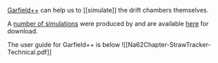 [Garfield++](https://gitlab.cern.ch/garfield/garfieldpp) can help us to [[simulate]] the drift chambers themselves.

A [number of simulations](griffin) were produced by and are available [here](https://drive.google.com/drive/folders/1Nf2L8oNiQU0f7fJTB5xLGWMObTtt_v6N?usp=drive_link) for download.

The user guide for Garfield++ is below ![[Na62Chapter-StrawTracker-Technical.pdf]]








